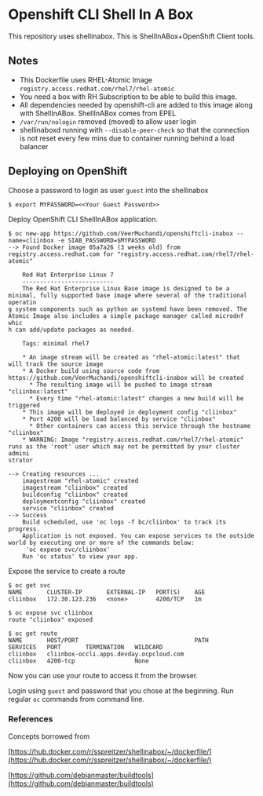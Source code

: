 # Openshift CLI Shell In A Box

This repository uses shellinabox. This is ShellInABox+OpenShift Client tools. 

## Notes
* This Dockerfile uses RHEL-Atomic Image `registry.access.redhat.com/rhel7/rhel-atomic`
* You need a box with RH Subscription to be able to build this image. 
* All dependencies needed by openshift-cli are added to this image along with ShellInABox. ShellInABox comes from EPEL
* `/var/run/nologin` removed (moved) to allow user login
* shellinaboxd running with `--disable-peer-check` so that the connection is not reset every few mins due to container running behind a load balancer

## Deploying on OpenShift

Choose a password to login as user `guest` into the shellinabox
```
$ export MYPASSWORD=<<Your Guest Password>>
```

Deploy OpenShift CLI ShellInABox application.

```
$ oc new-app https://github.com/VeerMuchandi/openshiftcli-inabox --name=cliinbox -e SIAB_PASSWORD=$MYPASSWORD
--> Found Docker image 05a7a26 (3 weeks old) from registry.access.redhat.com for "registry.access.redhat.com/rhel7/rhel-atomic"              
                                                                                                                                             
    Red Hat Enterprise Linux 7                                                                                                               
    --------------------------                                                                                                               
    The Red Hat Enterprise Linux Base image is designed to be a minimal, fully supported base image where several of the traditional operatin
g system components such as python an systemd have been removed. The Atomic Image also includes a simple package manager called microdnf whic
h can add/update packages as needed.                                                                                                         
                                                                                                                                             
    Tags: minimal rhel7                                                                                                                      
                                                                                                                                             
    * An image stream will be created as "rhel-atomic:latest" that will track the source image                                               
    * A Docker build using source code from https://github.com/VeerMuchandi/openshiftcli-inabox will be created                              
      * The resulting image will be pushed to image stream "cliinbox:latest"                                                                 
      * Every time "rhel-atomic:latest" changes a new build will be triggered                                                                
    * This image will be deployed in deployment config "cliinbox"                                                                            
    * Port 4200 will be load balanced by service "cliinbox"                                                                                  
      * Other containers can access this service through the hostname "cliinbox"                                                             
    * WARNING: Image "registry.access.redhat.com/rhel7/rhel-atomic" runs as the 'root' user which may not be permitted by your cluster admini
strator                                                                                                                                      
                                                                                                                                             
--> Creating resources ...                                                                                                                   
    imagestream "rhel-atomic" created                                                                                                        
    imagestream "cliinbox" created                                                                                                           
    buildconfig "cliinbox" created                                                                                                           
    deploymentconfig "cliinbox" created                                                                                                      
    service "cliinbox" created                                                                                                               
--> Success                                                                                                                                  
    Build scheduled, use 'oc logs -f bc/cliinbox' to track its progress.                                                                     
    Application is not exposed. You can expose services to the outside world by executing one or more of the commands below:                 
     'oc expose svc/cliinbox'                                                                                                                
    Run 'oc status' to view your app.
```

Expose the service to create a route

```
$ oc get svc                                                                                                            
NAME       CLUSTER-IP       EXTERNAL-IP   PORT(S)    AGE                                                                                     
cliinbox   172.30.123.236   <none>        4200/TCP   1m  

$ oc expose svc cliinbox                                                                                                
route "cliinbox" exposed                             

$ oc get route                                                                                                          
NAME       HOST/PORT                                 PATH      SERVICES   PORT       TERMINATION   WILDCARD                                  
cliinbox   cliinbox-occli.apps.devday.ocpcloud.com             cliinbox   4200-tcp                 None

```

Now you can use your route to access it from the browser.

Login using `guest` and password that you chose at the beginning. Run regular `oc` commands from command line.

### References

Concepts borrowed from 

[https://hub.docker.com/r/sspreitzer/shellinabox/~/dockerfile/](https://hub.docker.com/r/sspreitzer/shellinabox/~/dockerfile/)

[https://github.com/debianmaster/buildtools](https://github.com/debianmaster/buildtools)
